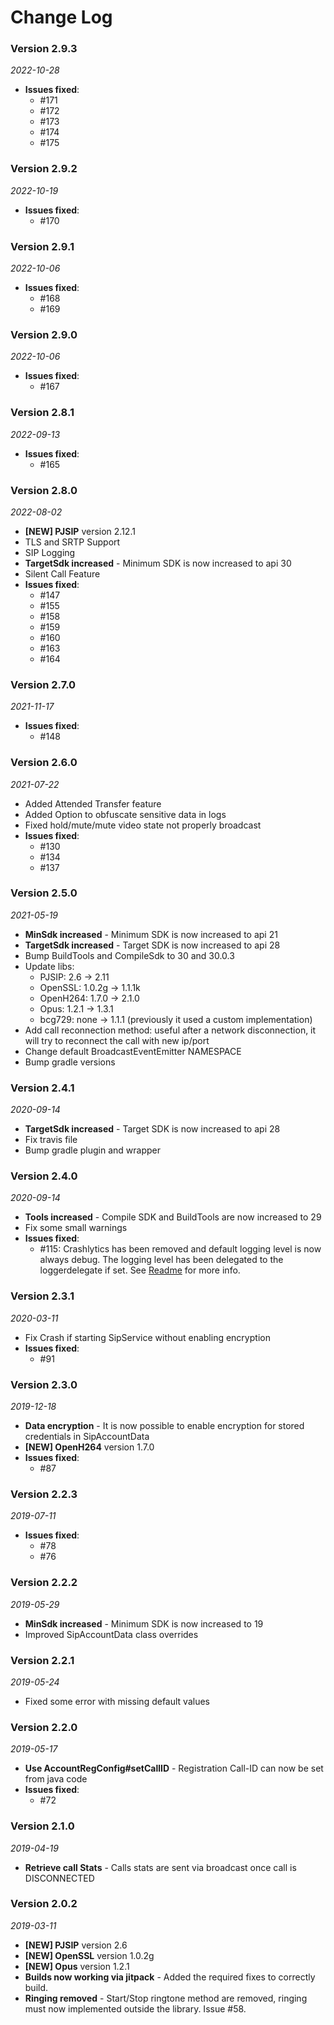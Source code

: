 Change Log
==========

### Version 2.9.3

_2022-10-28_
* **Issues fixed**:
  * #171
  * #172
  * #173
  * #174
  * #175

### Version 2.9.2

_2022-10-19_
* **Issues fixed**:
  * #170

### Version 2.9.1

_2022-10-06_
* **Issues fixed**:
  * #168
  * #169

### Version 2.9.0

_2022-10-06_
* **Issues fixed**:
  * #167

### Version 2.8.1

_2022-09-13_
* **Issues fixed**:
  * #165


### Version 2.8.0

_2022-08-02_

* **\[NEW\] PJSIP** version 2.12.1
* TLS and SRTP Support
* SIP Logging
* **TargetSdk increased** - Minimum SDK is now increased to api 30
* Silent Call Feature
* **Issues fixed**:
   * #147
   * #155
   * #158
   * #159
   * #160
   * #163
   * #164

### Version 2.7.0

_2021-11-17_

* **Issues fixed**:
   * #148

### Version 2.6.0

_2021-07-22_

* Added Attended Transfer feature
* Added Option to obfuscate sensitive data in logs
* Fixed hold/mute/mute video state not properly broadcast
* **Issues fixed**:
   * #130
   * #134
   * #137

### Version 2.5.0

_2021-05-19_

* **MinSdk increased** - Minimum SDK is now increased to api 21
* **TargetSdk increased** - Target SDK is now increased to api 28
* Bump BuildTools and CompileSdk to 30 and 30.0.3
* Update libs:
   * PJSIP: 2.6 -> 2.11
   * OpenSSL: 1.0.2g -> 1.1.1k
   * OpenH264: 1.7.0 -> 2.1.0
   * Opus: 1.2.1 -> 1.3.1
   * bcg729: none -> 1.1.1 (previously it used a custom implementation)
* Add call reconnection method: useful after a network disconnection, it will try to reconnect the call with new ip/port
* Change default BroadcastEventEmitter NAMESPACE
* Bump gradle versions

### Version 2.4.1

_2020-09-14_

* **TargetSdk increased** - Target SDK is now increased to api 28
* Fix travis file
* Bump gradle plugin and wrapper

### Version 2.4.0

_2020-09-14_

* **Tools increased** - Compile SDK and BuildTools are now increased to 29
* Fix some small warnings
* **Issues fixed**:
   * #115: Crashlytics has been removed and default logging level is now always debug. The logging level has been delegated to the loggerdelegate if set. See [Readme](README.md) for more info.

### Version 2.3.1

_2020-03-11_

* Fix Crash if starting SipService without enabling encryption
* **Issues fixed**:
   * #91

### Version 2.3.0

_2019-12-18_

* **Data encryption** - It is now possible to enable encryption for stored credentials in SipAccountData
* **\[NEW\] OpenH264** version 1.7.0
* **Issues fixed**:
   * #87

### Version 2.2.3

_2019-07-11_

* **Issues fixed**:
   * #78
   * #76

### Version 2.2.2

_2019-05-29_

* **MinSdk increased** - Minimum SDK is now increased to 19
* Improved SipAccountData class overrides

### Version 2.2.1

_2019-05-24_

* Fixed some error with missing default values

### Version 2.2.0

_2019-05-17_

* **Use AccountRegConfig#setCallID** - Registration Call-ID can now be set from java code
* **Issues fixed**:
   * #72

### Version 2.1.0

_2019-04-19_

* **Retrieve call Stats** - Calls stats are sent via broadcast once call is DISCONNECTED

### Version 2.0.2

_2019-03-11_

* **\[NEW\] PJSIP** version 2.6
* **\[NEW\] OpenSSL** version 1.0.2g
* **\[NEW\] Opus** version 1.2.1
* **Builds now working via jitpack** - Added the required fixes to correctly build.
* **Ringing removed** - Start/Stop ringtone method are removed, ringing must now implemented outside the library. Issue #58.
